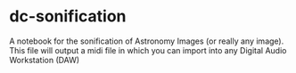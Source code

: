 # dc-sonification
A notebook for the sonification of Astronomy Images (or really any image). 
This file will output a midi file in which you can import into any Digital Audio Workstation (DAW)
